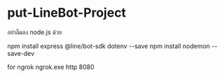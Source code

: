 # put-LineBot-Project
อย่าลืมลง node.js ด้วย

npm install express @line/bot-sdk dotenv --save
npm install nodemon --save-dev

for ngrok
ngrok.exe http 8080